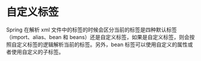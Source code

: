 # 自定义标签

Spring 在解析 xml 文件中的标签的时候会区分当前的标签是四种默认标签（import、alias、bean 和 beans）还是自定义标签，如果是自定义标签，则会按照自定义标签的逻辑解析当前的标签。另外，bean 标签可以使用自定义的属性或者使用自定义的子标签。
